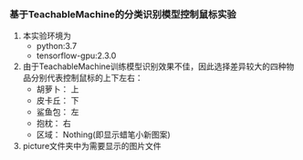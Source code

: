 ### 基于TeachableMachine的分类识别模型控制鼠标实验

1. 本实验环境为
   * python:3.7
   * tensorflow-gpu:2.3.0
2. 由于TeachableMachine训练模型识别效果不佳，因此选择差异较大的四种物品分别代表控制鼠标的上下左右：
   * 胡萝卜：  上
   * 皮卡丘：  下
   * 鲨鱼包：  左
   * 抱枕：     右
   * 区域：     Nothing(即显示蜡笔小新图案)
3. picture文件夹中为需要显示的图片文件